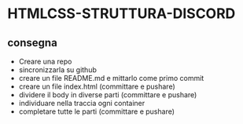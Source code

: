 HTMLCSS-STRUTTURA-DISCORD
===

## consegna
- Creare una repo
- sincronizzarla su github
- creare un file README.md e mittarlo come primo commit
- creare un file index.html (committare e pushare)
- dividere il body in diverse parti (committare e pushare)
- individuare nella traccia ogni container
- completare tutte le parti (committare e pushare)